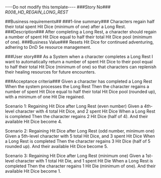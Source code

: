 ----Do not modify this template----
###Story No###
*R008_HD_REGAIN_LONG_REST*

##Business requirements##
###1-line summary###
Characters regain half their total spent Hit Dice (minimum of one) after a Long Rest.
###Description###
After completing a Long Rest, a character should regain a number of spent Hit Dice equal to half their total Hit Dice pool (minimum of one).
###Business Value###
Resets Hit Dice for continued adventuring, adhering to DnD 5e resource management.

###User story###
As a System
when a character completes a Long Rest
I want to automatically return a number of spent Hit Dice to their pool equal to half their total Hit Dice (minimum of one)
so that characters can replenish their healing resources for future encounters.

###Acceptance criteria###
Given a character has completed a Long Rest
When the system processes the Long Rest
Then the character regains a number of spent Hit Dice equal to half their total Hit Dice pool (rounded up), with a minimum of one Hit Die regained.

Scenario 1: Regaining Hit Dice after Long Rest (even number)
Given a 4th-level character with 4 total Hit Dice, and 2 spent Hit Dice
When a Long Rest is completed
Then the character regains 2 Hit Dice (half of 4).
And their available Hit Dice become 4.

Scenario 2: Regaining Hit Dice after Long Rest (odd number, minimum one)
Given a 5th-level character with 5 total Hit Dice, and 3 spent Hit Dice
When a Long Rest is completed
Then the character regains 3 Hit Dice (half of 5 rounded up).
And their available Hit Dice become 5.

Scenario 3: Regaining Hit Dice after Long Rest (minimum one)
Given a 1st-level character with 1 total Hit Die, and 1 spent Hit Die
When a Long Rest is completed
Then the character regains 1 Hit Die (minimum of one).
And their available Hit Dice become 1.